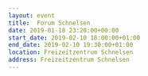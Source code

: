 ```yaml
---
layout: event
title:  Forum Schnelsen
date: 2019-01-18 23:20:00+00:00
start_date: 2019-02-10 18:00:00+01:00
end_date: 2019-02-10 19:30:00+01:00
location: Freizeitzentrum Schnelsen
address: Freizeitzentrum Schnelsen
---
```

